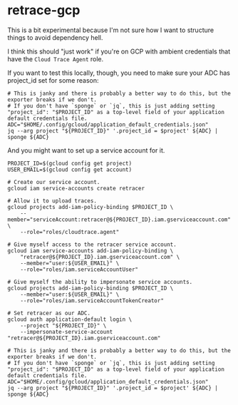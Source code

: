 # retrace-gcp

This is a bit experimental because I'm not sure how I want to structure things to avoid dependency hell.

I think this should "just work" if you're on GCP with ambient credentials that have the `Cloud Trace Agent` role.

If you want to test this locally, though, you need to make sure your ADC has project_id set for some reason:

```console
# This is janky and there is probably a better way to do this, but the exporter breaks if we don't.
# If you don't have `sponge` or `jq`, this is just adding setting "project_id": "$PROJECT_ID" as a top-level field of your application default credentials file.
ADC="$HOME/.config/gcloud/application_default_credentials.json"
jq --arg project "${PROJECT_ID}" '.project_id = $project' ${ADC} | sponge ${ADC}
```

And you might want to set up a service account for it.

```console
PROJECT_ID=$(gcloud config get project)
USER_EMAIL=$(gcloud config get account)

# Create our service account.
gcloud iam service-accounts create retracer 

# Allow it to upload traces.
gcloud projects add-iam-policy-binding $PROJECT_ID \
    --member="serviceAccount:retracer@${PROJECT_ID}.iam.gserviceaccount.com" \
    --role="roles/cloudtrace.agent"

# Give myself access to the retracer service account.
gcloud iam service-accounts add-iam-policy-binding \
    "retracer@${PROJECT_ID}.iam.gserviceaccount.com" \
    --member="user:${USER_EMAIL}" \
    --role="roles/iam.serviceAccountUser"

# Give myself the ability to impersonate service accounts.
gcloud projects add-iam-policy-binding $PROJECT_ID \
    --member="user:${USER_EMAIL}" \
    --role="roles/iam.serviceAccountTokenCreator"

# Set retracer as our ADC.
gcloud auth application-default login \
    --project "${PROJECT_ID}" \
    --impersonate-service-account "retracer@${PROJECT_ID}.iam.gserviceaccount.com"

# This is janky and there is probably a better way to do this, but the exporter breaks if we don't.
# If you don't have `sponge` or `jq`, this is just adding setting "project_id": "$PROJECT_ID" as a top-level field of your application default credentials file.
ADC="$HOME/.config/gcloud/application_default_credentials.json"
jq --arg project "${PROJECT_ID}" '.project_id = $project' ${ADC} | sponge ${ADC}
```
